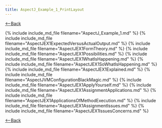 ```yaml
---
title: AspectJ_Example_1_PrintLayout
---
```

[<--Back](AspectJ_Self_Study)

{% include include_md_file filename="AspectJ_Example_1.md" %}
{% include include_md_file filename="AspectJEX1ExpectedVersusActualOutput.md" %}
{% include include_md_file filename="AspectJEX1FormTheory.md" %}
{% include include_md_file filename="AspectJEX1Possibilities.md" %}
{% include include_md_file filename="AspectJEX1WhatIsHappening.md" %}
{% include include_md_file filename="AspectJEX1SoWhatIsHappening.md" %}
{% include include_md_file filename="AspectJEX1Explained.md" %}
{% include include_md_file filename="AspectJVMConfigurationBlackMagic.md" %}
{% include include_md_file filename="AspectJEX1ApplyYourself.md" %}
{% include include_md_file filename="AspectJEX1AssignmentApplications.md" %}
{% include include_md_file filename="AspectJEX1ApplicationsOfMethodExecution.md" %}
{% include include_md_file filename="AspectJEX1AssignmentIssues.md" %}
{% include include_md_file filename="AspectJEX1IssuesConcerns.md" %}

[<--Back](AspectJ_Self_Study)
